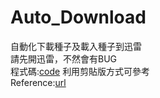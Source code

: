 # Auto_Download
自動化下載種子及載入種子到迅雷  
請先開迅雷，不然會有BUG  
程式碼:[code](torrent_getter.ipynb)
利用剪貼版方式可參考  
Reference:[url](https://github.com/zjsxwc/XunLeiDownloader/blob/master/XunLeiDownloader.py)
